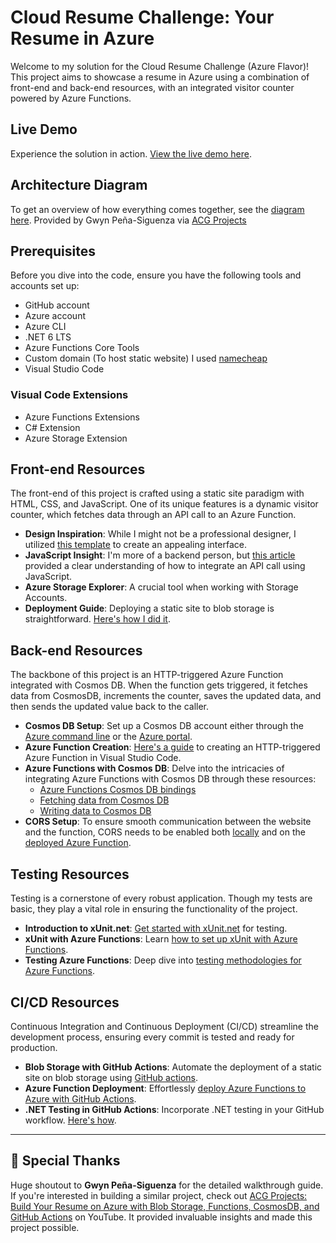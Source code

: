# **Cloud Resume Challenge: Your Resume in Azure**

Welcome to my solution for the Cloud Resume Challenge (Azure Flavor)! This project aims to showcase a resume in Azure using a combination of front-end and back-end resources, with an integrated visitor counter powered by Azure Functions.

## **Live Demo**
Experience the solution in action. [View the live demo here](https://www.ericisberg.cloud/).

## **Architecture Diagram**
To get an overview of how everything comes together, see the [diagram here](https://github.com/ericisberg/azcloud_resume/blob/main/image/diagram.png). Provided by Gwyn Peña-Siguenza via [ACG Projects](https://www.youtube.com/watch?v=ieYrBWmkfno)

## **Prerequisites**
Before you dive into the code, ensure you have the following tools and accounts set up:

- GitHub account
- Azure account
- Azure CLI
- .NET 6 LTS
- Azure Functions Core Tools
- Custom domain (To host static website) I used [namecheap](https://www.namecheap.com/)
- Visual Studio Code

### **Visual Code Extensions**
- Azure Functions Extensions
- C# Extension
- Azure Storage Extension

## **Front-end Resources**
The front-end of this project is crafted using a static site paradigm with HTML, CSS, and JavaScript. One of its unique features is a dynamic visitor counter, which fetches data through an API call to an Azure Function.

- **Design Inspiration**: While I might not be a professional designer, I utilized [this template](https://styleshout.com/free-templates/ceevee/) to create an appealing interface.
- **JavaScript Insight**: I'm more of a backend person, but [this article](https://www.digitalocean.com/community/tutorials/how-to-use-the-javascript-fetch-api-to-get-data) provided a clear understanding of how to integrate an API call using JavaScript.
- **Azure Storage Explorer**: A crucial tool when working with Storage Accounts.
- **Deployment Guide**: Deploying a static site to blob storage is straightforward. [Here's how I did it](https://learn.microsoft.com/en-us/azure/storage/blobs/storage-blob-static-website-host).

## **Back-end Resources**
The backbone of this project is an HTTP-triggered Azure Function integrated with Cosmos DB. When the function gets triggered, it fetches data from CosmosDB, increments the counter, saves the updated data, and then sends the updated value back to the caller.

- **Cosmos DB Setup**: Set up a Cosmos DB account either through the [Azure command line](https://learn.microsoft.com/en-us/azure/cosmos-db/nosql/manage-with-cli) or the [Azure portal](https://learn.microsoft.com/en-us/azure/cosmos-db/nosql/quickstart-portal).
- **Azure Function Creation**: [Here's a guide](https://learn.microsoft.com/en-us/azure/azure-functions/functions-develop-vs-code?tabs=node-v3%2Cpython-v2%2Cisolated-process&pivots=programming-language-csharp) to creating an HTTP-triggered Azure Function in Visual Studio Code.
- **Azure Functions with Cosmos DB**: Delve into the intricacies of integrating Azure Functions with Cosmos DB through these resources:
  - [Azure Functions Cosmos DB bindings](https://learn.microsoft.com/en-us/azure/azure-functions/functions-bindings-cosmosdb-v2?tabs=isolated-process%2Cextensionv4&pivots=programming-language-csharp)
  - [Fetching data from Cosmos DB](https://learn.microsoft.com/en-us/azure/azure-functions/functions-bindings-cosmosdb-v2-input?tabs=python-v2%2Cisolated-process%2Cnodejs-v4%2Cextensionv4&pivots=programming-language-csharp)
  - [Writing data to Cosmos DB](https://learn.microsoft.com/en-us/azure/azure-functions/functions-bindings-cosmosdb-v2-output?tabs=python-v2%2Cisolated-process%2Cnodejs-v4%2Cextensionv4&pivots=programming-language-csharp)
- **CORS Setup**: To ensure smooth communication between the website and the function, CORS needs to be enabled both [locally](https://learn.microsoft.com/en-us/azure/azure-functions/functions-develop-local) and on the [deployed Azure Function](https://learn.microsoft.com/en-us/azure/azure-functions/functions-how-to-use-azure-function-app-settings?tabs=portal#cors).

## **Testing Resources**
Testing is a cornerstone of every robust application. Though my tests are basic, they play a vital role in ensuring the functionality of the project.

- **Introduction to xUnit.net**: [Get started with xUnit.net](https://xunit.net/docs/getting-started/netcore/cmdline) for testing.
- **xUnit with Azure Functions**: Learn [how to set up xUnit with Azure Functions](https://www.madebygps.com/how-to-use-xunit-with-azure-functions/).
- **Testing Azure Functions**: Deep dive into [testing methodologies for Azure Functions](https://learn.microsoft.com/en-us/samples/azure-samples/azure-functions-tests/azure-functions-tests/).

## **CI/CD Resources**
Continuous Integration and Continuous Deployment (CI/CD) streamline the development process, ensuring every commit is tested and ready for production.

- **Blob Storage with GitHub Actions**: Automate the deployment of a static site on blob storage using [GitHub actions](https://learn.microsoft.com/en-us/azure/storage/blobs/storage-blobs-static-site-github-actions?tabs=userlevel).
- **Azure Function Deployment**: Effortlessly [deploy Azure Functions to Azure with GitHub Actions](https://github.com/marketplace/actions/azure-functions-action).
- **.NET Testing in GitHub Actions**: Incorporate .NET testing in your GitHub workflow. [Here's how](https://docs.github.com/en/actions/automating-builds-and-tests/building-and-testing-net).

---

## 🌟 Special Thanks

Huge shoutout to **Gwyn Peña-Siguenza** for the detailed walkthrough guide. If you're interested in building a similar project, check out [ACG Projects: Build Your Resume on Azure with Blob Storage, Functions, CosmosDB, and GitHub Actions](https://www.youtube.com/watch?v=ieYrBWmkfno) on YouTube. It provided invaluable insights and made this project possible.
